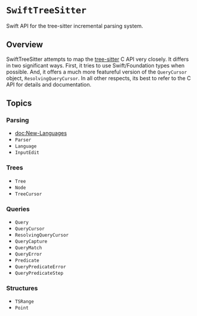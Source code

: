 # ``SwiftTreeSitter``

Swift API for the tree-sitter incremental parsing system.

## Overview

SwiftTreeSitter attempts to map the [tree-sitter](https://tree-sitter.github.io/) C API very closely. It differs in two significant ways. First, it tries to use Swift/Foundation types when possible. And, it offers a much more featureful version of the ``QueryCursor`` object, ``ResolvingQueryCursor``. In all other respects, its best to refer to the C API for details and documentation.

## Topics

### Parsing

- <doc:New-Languages>
- ``Parser``
- ``Language``
- ``InputEdit``

### Trees

- ``Tree``
- ``Node``
- ``TreeCursor``

### Queries

- ``Query``
- ``QueryCursor``
- ``ResolvingQueryCursor``
- ``QueryCapture``
- ``QueryMatch``
- ``QueryError``
- ``Predicate``
- ``QueryPredicateError``
- ``QueryPredicateStep``

### Structures

- ``TSRange``
- ``Point``
